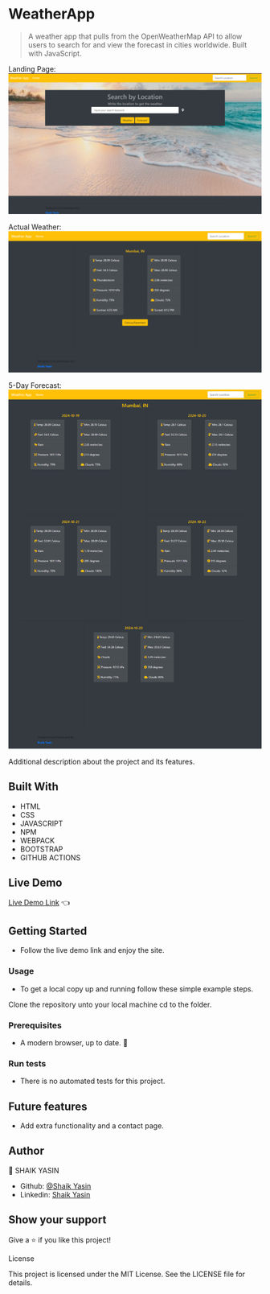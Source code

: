
# WeatherApp

>  A weather app that pulls from the OpenWeatherMap API to allow users to search for and view the forecast in cities worldwide. Built with JavaScript.

Landing Page:
![screenshot](./assets/screenshot1.png)

Actual Weather:
![screenshot](./assets/screenshot2.png)

5-Day Forecast:
![screenshot](./assets/screenshot3.png)


Additional description about the project and its features.

## Built With

- HTML 
- CSS
- JAVASCRIPT
- NPM
- WEBPACK
- BOOTSTRAP
- GITHUB ACTIONS

## Live Demo

[Live Demo Link](https://weather-monitoring-53vj.vercel.app) :point_left:

## Getting Started
- Follow the live demo link and enjoy the site.

### Usage
- To get a local copy up and running follow these simple example steps.

Clone the repository unto your local machine cd to the folder.


### Prerequisites

- A modern browser, up to date.  :muscle:

### Run tests

- There is no automated tests for this project.

## Future features

- Add extra functionality and a contact page.

## Author

👤 SHAIK YASIN
- Github: [@Shaik Yasin](https://github.com/YASIN0707) 
- Linkedin: [Shaik Yasin](https://www.linkedin.com/in/yasin-shaik-86393b216) 

## Show your support

Give a ⭐️ if you like this project!

License

This project is licensed under the MIT License. See the LICENSE file for details.
